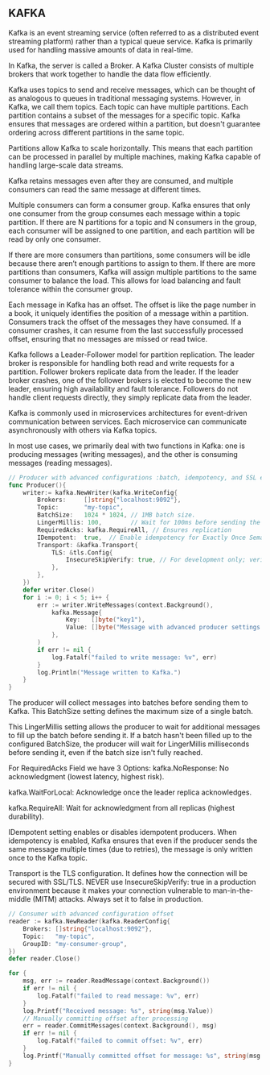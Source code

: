 ## KAFKA

Kafka is an event streaming service (often referred to as a distributed event streaming platform) rather than a typical queue service. Kafka is primarily used for handling massive amounts of data in real-time.

In Kafka, the server is called a Broker. A Kafka Cluster consists of multiple brokers that work together to handle the data flow efficiently.

Kafka uses topics to send and receive messages, which can be thought of as analogous to queues in traditional messaging systems. However, in Kafka, we call them topics. Each topic can have multiple partitions. Each partition contains a subset of the messages for a specific topic. Kafka ensures that messages are ordered within a partition, but doesn't guarantee ordering across different partitions in the same topic.

Partitions allow Kafka to scale horizontally. This means that each partition can be processed in parallel by multiple machines, making Kafka capable of handling large-scale data streams.

Kafka retains messages even after they are consumed, and multiple consumers can read the same message at different times.

Multiple consumers can form a consumer group. Kafka ensures that only one consumer from the group consumes each message within a topic partition. If there are N partitions for a topic and N consumers in the group, each consumer will be assigned to one partition, and each partition will be read by only one consumer. 

If there are more consumers than partitions, some consumers will be idle because there aren’t enough partitions to assign to them.
If there are more partitions than consumers, Kafka will assign multiple partitions to the same consumer to balance the load. This allows for load balancing and fault tolerance within the consumer group.

Each message in Kafka has an offset. The offset is like the page number in a book, it uniquely identifies the position of a message within a partition. Consumers track the offset of the messages they have consumed. If a consumer crashes, it can resume from the last successfully processed offset, ensuring that no messages are missed or read twice.

Kafka follows a Leader-Follower model for partition replication. The leader broker is responsible for handling both read and write requests for a partition. Follower brokers replicate data from the leader. If the leader broker crashes, one of the follower brokers is elected to become the new leader, ensuring high availability and fault tolerance. Followers do not handle client requests directly, they simply replicate data from the leader.

Kafka is commonly used in microservices architectures for event-driven communication between services. Each microservice can communicate asynchronously with others via Kafka topics.

In most use cases, we primarily deal with two functions in Kafka: one is producing messages (writing messages), and the other is consuming messages (reading messages).

```go
// Producer with advanced configurations :batch, idempotency, and SSL encryption
func Producer(){   
    writer:= kafka.NewWriter(kafka.WriteConfig{
        Brokers:     []string{"localhost:9092"},
		Topic:       "my-topic",
		BatchSize:   1024 * 1024, // 1MB batch size. 
		LingerMillis: 100,        // Wait for 100ms before sending the batch
		RequiredAcks: kafka.RequireAll, // Ensures replication
		IDempotent:  true,  // Enable idempotency for Exactly Once Semantics (EOS)
		Transport: &kafka.Transport{
			TLS: &tls.Config{
				InsecureSkipVerify: true, // For development only; verify in production
			},
		},
    })
    defer writer.Close()
    for i := 0; i < 5; i++ {
		err := writer.WriteMessages(context.Background(),
			kafka.Message{
				Key:   []byte("key1"),
				Value: []byte("Message with advanced producer settings " + string(i)),
			},
		)
		if err != nil {
			log.Fatalf("failed to write message: %v", err)
		}
		log.Println("Message written to Kafka.")
	}
}
```

The producer will collect messages into batches before sending them to Kafka. This BatchSize setting defines the maximum size of a single batch.

This LingerMillis setting allows the producer to wait for additional messages to fill up the batch before sending it. If a batch hasn't been filled up to the configured BatchSize, the producer will wait for LingerMillis milliseconds before sending it, even if the batch size isn't fully reached.

For RequiredAcks Field we have 3 Options:
kafka.NoResponse: No acknowledgment (lowest latency, highest risk).

kafka.WaitForLocal: Acknowledge once the leader replica acknowledges.

kafka.RequireAll: Wait for acknowledgment from all replicas (highest durability).

IDempotent setting enables or disables idempotent producers. When idempotency is enabled, Kafka ensures that even if the producer sends the same message multiple times (due to retries), the message is only written once to the Kafka topic.

Transport is the TLS configuration. It defines how the connection will be secured with SSL/TLS.
NEVER use InsecureSkipVerify: true in a production environment because it makes your connection vulnerable to man-in-the-middle (MITM) attacks. Always set it to false in production.


```go
// Consumer with advanced configuration offset
reader := kafka.NewReader(kafka.ReaderConfig{
	Brokers: []string{"localhost:9092"},
	Topic:   "my-topic",
	GroupID: "my-consumer-group",
})
defer reader.Close()

for {
	msg, err := reader.ReadMessage(context.Background())
	if err != nil {
		log.Fatalf("failed to read message: %v", err)
	}
	log.Printf("Received message: %s", string(msg.Value))
    // Manually committing offset after processing
	err = reader.CommitMessages(context.Background(), msg)
	if err != nil {
		log.Fatalf("failed to commit offset: %v", err)
	}
	log.Printf("Manually committed offset for message: %s", string(msg.Value))
}
```